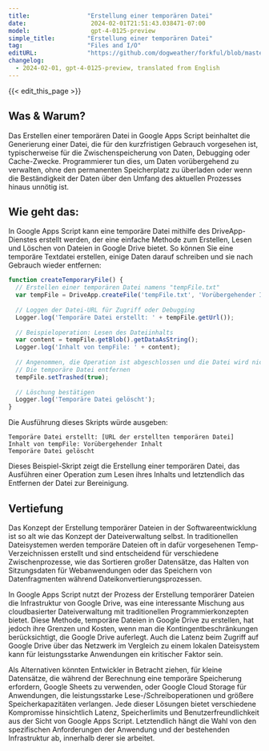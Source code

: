```yaml
---
title:                "Erstellung einer temporären Datei"
date:                  2024-02-01T21:51:43.038471-07:00
model:                 gpt-4-0125-preview
simple_title:         "Erstellung einer temporären Datei"
tag:                  "Files and I/O"
editURL:              "https://github.com/dogweather/forkful/blob/master/content/de/google-apps-script/creating-a-temporary-file.md"
changelog:
  - 2024-02-01, gpt-4-0125-preview, translated from English
---
```


{{< edit_this_page >}}

## Was & Warum?

Das Erstellen einer temporären Datei in Google Apps Script beinhaltet die Generierung einer Datei, die für den kurzfristigen Gebrauch vorgesehen ist, typischerweise für die Zwischenspeicherung von Daten, Debugging oder Cache-Zwecke. Programmierer tun dies, um Daten vorübergehend zu verwalten, ohne den permanenten Speicherplatz zu überladen oder wenn die Beständigkeit der Daten über den Umfang des aktuellen Prozesses hinaus unnötig ist.

## Wie geht das:

In Google Apps Script kann eine temporäre Datei mithilfe des DriveApp-Dienstes erstellt werden, der eine einfache Methode zum Erstellen, Lesen und Löschen von Dateien in Google Drive bietet. So können Sie eine temporäre Textdatei erstellen, einige Daten darauf schreiben und sie nach Gebrauch wieder entfernen:

```javascript
function createTemporaryFile() {
  // Erstellen einer temporären Datei namens "tempFile.txt"
  var tempFile = DriveApp.createFile('tempFile.txt', 'Vorübergehender Inhalt', MimeType.PLAIN_TEXT);
  
  // Loggen der Datei-URL für Zugriff oder Debugging
  Logger.log('Temporäre Datei erstellt: ' + tempFile.getUrl());
  
  // Beispieloperation: Lesen des Dateiinhalts
  var content = tempFile.getBlob().getDataAsString();
  Logger.log('Inhalt von tempFile: ' + content);
  
  // Angenommen, die Operation ist abgeschlossen und die Datei wird nicht mehr benötigt
  // Die temporäre Datei entfernen
  tempFile.setTrashed(true);
  
  // Löschung bestätigen
  Logger.log('Temporäre Datei gelöscht');
}
```

Die Ausführung dieses Skripts würde ausgeben:

```
Temporäre Datei erstellt: [URL der erstellten temporären Datei]
Inhalt von tempFile: Vorübergehender Inhalt
Temporäre Datei gelöscht
```

Dieses Beispiel-Skript zeigt die Erstellung einer temporären Datei, das Ausführen einer Operation zum Lesen ihres Inhalts und letztendlich das Entfernen der Datei zur Bereinigung.

## Vertiefung

Das Konzept der Erstellung temporärer Dateien in der Softwareentwicklung ist so alt wie das Konzept der Dateiverwaltung selbst. In traditionellen Dateisystemen werden temporäre Dateien oft in dafür vorgesehenen Temp-Verzeichnissen erstellt und sind entscheidend für verschiedene Zwischenprozesse, wie das Sortieren großer Datensätze, das Halten von Sitzungsdaten für Webanwendungen oder das Speichern von Datenfragmenten während Dateikonvertierungsprozessen.

In Google Apps Script nutzt der Prozess der Erstellung temporärer Dateien die Infrastruktur von Google Drive, was eine interessante Mischung aus cloudbasierter Dateiverwaltung mit traditionellen Programmierkonzepten bietet. Diese Methode, temporäre Dateien in Google Drive zu erstellen, hat jedoch ihre Grenzen und Kosten, wenn man die Kontingentbeschränkungen berücksichtigt, die Google Drive auferlegt. Auch die Latenz beim Zugriff auf Google Drive über das Netzwerk im Vergleich zu einem lokalen Dateisystem kann für leistungsstarke Anwendungen ein kritischer Faktor sein.

Als Alternativen könnten Entwickler in Betracht ziehen, für kleine Datensätze, die während der Berechnung eine temporäre Speicherung erfordern, Google Sheets zu verwenden, oder Google Cloud Storage für Anwendungen, die leistungsstarke Lese-/Schreiboperationen und größere Speicherkapazitäten verlangen. Jede dieser Lösungen bietet verschiedene Kompromisse hinsichtlich Latenz, Speicherlimits und Benutzerfreundlichkeit aus der Sicht von Google Apps Script. Letztendlich hängt die Wahl von den spezifischen Anforderungen der Anwendung und der bestehenden Infrastruktur ab, innerhalb derer sie arbeitet.
